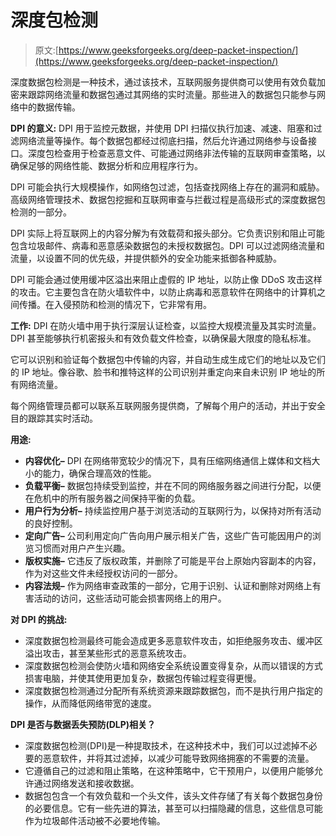 # 深度包检测

> 原文:[https://www.geeksforgeeks.org/deep-packet-inspection/](https://www.geeksforgeeks.org/deep-packet-inspection/)

深度数据包检测是一种技术，通过该技术，互联网服务提供商可以使用有效负载加密来跟踪网络流量和数据包通过其网络的实时流量。那些进入的数据包只能参与网络中的数据传输。

**DPI 的意义:**
DPI 用于监控元数据，并使用 DPI 扫描仪执行加速、减速、阻塞和过滤网络流量等操作。每个数据包都经过彻底扫描，然后允许通过网络参与设备接口。深度包检查用于检查恶意文件、可能通过网络非法传输的互联网审查策略，以确保足够的网络性能、数据分析和应用程序行为。

DPI 可能会执行大规模操作，如网络包过滤，包括查找网络上存在的漏洞和威胁。高级网络管理技术、数据包挖掘和互联网审查与拦截过程是高级形式的深度数据包检测的一部分。

DPI 实际上将互联网上的内容分解为有效载荷和报头部分。它负责识别和阻止可能包含垃圾邮件、病毒和恶意感染数据包的未授权数据包。DPI 可以过滤网络流量和流量，以设置不同的优先级，并提供额外的安全功能来抵御各种威胁。

DPI 可能会通过使用缓冲区溢出来阻止虚假的 IP 地址，以防止像 DDoS 攻击这样的攻击。它主要包含在防火墙软件中，以防止病毒和恶意软件在网络中的计算机之间传播。在入侵预防和检测的情况下，它非常有用。

**工作:**
DPI 在防火墙中用于执行深层认证检查，以监控大规模流量及其实时流量。DPI 甚至能够执行机密报头和有效负载文件检查，以确保最大限度的隐私标准。

它可以识别和验证每个数据包中传输的内容，并自动生成生成它们的地址以及它们的 IP 地址。像谷歌、脸书和推特这样的公司识别并重定向来自未识别 IP 地址的所有网络流量。

每个网络管理员都可以联系互联网服务提供商，了解每个用户的活动，并出于安全目的跟踪其实时活动。

**用途:**

*   **内容优化–**
    DPI 在网络带宽较少的情况下，具有压缩网络通信上媒体和文档大小的能力，确保合理高效的性能。
*   **负载平衡–**
    数据包持续受到监控，并在不同的网络服务器之间进行分配，以便在危机中的所有服务器之间保持平衡的负载。
*   **用户行为分析–**
    持续监控用户基于浏览活动的互联网行为，以保持对所有活动的良好控制。
*   **定向广告–**
    公司利用定向广告向用户展示相关广告，这些广告可能因用户的浏览习惯而对用户产生兴趣。
*   **版权实施–**
    它违反了版权政策，并删除了可能是平台上原始内容副本的内容，作为对这些文件未经授权访问的一部分。
*   **内容法规–**
    作为网络审查政策的一部分，它用于识别、认证和删除对网络上有害活动的访问，这些活动可能会损害网络上的用户。

**对 DPI 的挑战:**

*   深度数据包检测最终可能会造成更多恶意软件攻击，如拒绝服务攻击、缓冲区溢出攻击，甚至某些形式的恶意系统攻击。
*   深度数据包检测会使防火墙和网络安全系统设置变得复杂，从而以错误的方式损害电脑，并使其使用更加复杂，数据包传输过程变得更慢。
*   深度数据包检测通过分配所有系统资源来跟踪数据包，而不是执行用户指定的操作，从而降低网络带宽的速度。

**DPI 是否与数据丢失预防(DLP)相关？**

*   深度数据包检测(DPI)是一种提取技术，在这种技术中，我们可以过滤掉不必要的恶意软件，并将其过滤掉，以减少可能导致网络拥塞的不需要的流量。
*   它遵循自己的过滤和阻止策略，在这种策略中，它干预用户，以便用户能够允许通过网络发送和接收数据。
*   数据包包含一个有效负载和一个头文件，该头文件存储了有关每个数据包身份的必要信息。它有一些先进的算法，甚至可以扫描隐藏的信息，这些信息可能作为垃圾邮件活动被不必要地传输。